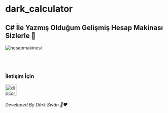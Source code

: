 # dark_calculator

<h2 > C# İle Yazmış Olduğum Gelişmiş Hesap Makinası Sizlerle 👋 </h2>

![hesapmakinesi](https://github.com/dark_calculator/dark_calculator.png)

<br> 

<br>

<h3> İletişim İçin </h3>
<a href="https://discord.gg/r3kAGxK7FV" target="_blank"> <img src="https://i.hizliresim.com/d48n7mk." alt="discord" width="35" height="35"/> </a>

<br>

<h6>Developed By Dârk Swân  👋❤️</h6>


